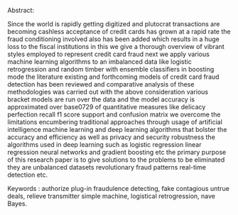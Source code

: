 Abstract:

Since the world is rapidly getting digitized and plutocrat transactions are becoming cashless acceptance of credit cards has grown at a rapid rate the fraud conditioning involved also has been added which results in a huge loss to the fiscal institutions in this we give a thorough overview of vibrant styles employed to represent credit card fraud next we apply various machine learning algorithms to an imbalanced data like logistic retrogression and random timber with ensemble classifiers in boosting mode the literature existing and forthcoming models of credit card fraud detection has been reviewed and comparative analysis of these methodologies was carried out with the above consideration various bracket models are run over the data and the model accuracy is approximated over base0729 of quantitative measures like delicacy perfection recall f1 score support and confusion matrix we overcome the limitations encumbering traditional approaches through usage of artificial intelligence machine learning and deep learning algorithms that bolster the accuracy and efficiency as well as privacy and security robustness the algorithms used in deep learning such as logistic regression linear regression neural networks and gradient boosting etc the primary purpose of this research paper is to give solutions to the problems to be eliminated they are unbalanced datasets revolutionary fraud patterns real-time detection etc.

Keywords :  authorize plug-in fraudulence detecting, fake contagious untrue deals, relieve transmitter simple machine, logistical retrogression, nave Bayes.
